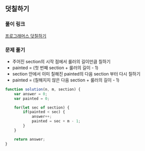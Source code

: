 ## 덧칠하기

### 풀이 링크

[프로그래머스 덧칠하기](https://school.programmers.co.kr/learn/courses/30/lessons/161989)

### 문제 풀기

- 주어진 section의 시작 점에서 룰러의 길이만큼 칠하기 
- painted = (첫 번째 section + 룰러의 길이 - 1)
- section 안에서 이미 칠해진 painted의 다음 section 부터 다시 칠하기
- painted = (칠해지지 않은 다음 section + 룰러의 길이 - 1)

```javascript
function solution(n, m, section) {
    var answer = 0;
    var painted = 0; 

    for(let sec of section) {
        if(painted < sec) {
            answer++;
            painted = sec + m - 1;
        }
    }

    return answer;
}
```
